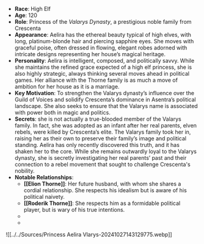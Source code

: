 - **Race**: High Elf
- **Age**: 120
- **Role**: Princess of the _Valarys Dynasty_, a prestigious noble family from Crescenta
- **Appearance**: Aelira has the ethereal beauty typical of high elves, with long, platinum-blonde hair and piercing sapphire eyes. She moves with graceful poise, often dressed in flowing, elegant robes adorned with intricate designs representing her house’s magical heritage.
- **Personality**: Aelira is intelligent, composed, and politically savvy. While she maintains the refined grace expected of a high elf princess, she is also highly strategic, always thinking several moves ahead in political games. Her alliance with the Thorne family is as much a move of ambition for her house as it is a marriage.
- **Key Motivation**: To strengthen the Valarys dynasty’s influence over the Guild of Voices and solidify Crescenta’s dominance in Asentra’s political landscape. She also seeks to ensure that the Valarys name is associated with power both in magic and politics.
- **Secrets**: she is not actually a true-blooded member of the Valarys family. In fact, she was adopted as an infant after her real parents, elven rebels, were killed by Crescenta’s elite. The Valarys family took her in, raising her as their own to preserve their family’s image and political standing. Aelira has only recently discovered this truth, and it has shaken her to the core. While she remains outwardly loyal to the Valarys dynasty, she is secretly investigating her real parents’ past and their connection to a rebel movement that sought to challenge Crescenta's nobility.
- **Notable Relationships**:
    - **[[Elion Thorne]]**: Her future husband, with whom she shares a cordial relationship. She respects his idealism but is aware of his political naivety.
    - **[[Roderik Thorne]]**: She respects him as a formidable political player, but is wary of his true intentions.
    - 
    - 
![[../../Sources/Princess Aelira Vlarys-20241027143129775.webp]]